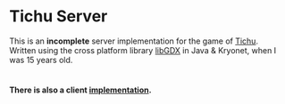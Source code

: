 # Tichu Server
This is an **incomplete** server implementation for the game of [Tichu](https://en.wikipedia.org/wiki/Tichu).<br>
Written using the cross platform library [libGDX](https://libgdx.com/) in Java & Kryonet, when I was 15 years old.<br><br>
#### There is also a client [implementation](https://github.com/nrallakis/Tichu-Server](https://github.com/nrallakis/Tichu-Online/blob/master/README.md)https://github.com/nrallakis/Tichu-Online/blob/master/README.md).
